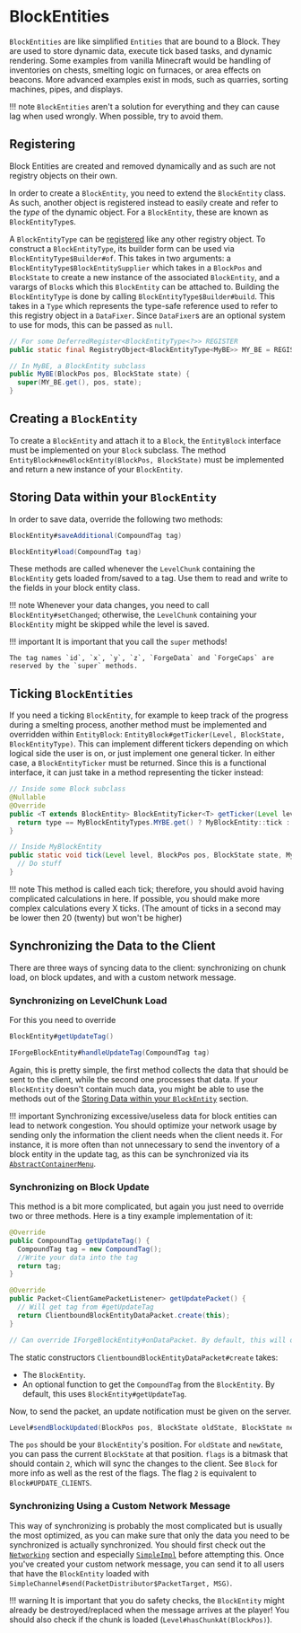 # BlockEntities

`BlockEntities` are like simplified `Entities` that are bound to a Block.
They are used to store dynamic data, execute tick based tasks, and dynamic rendering.
Some examples from vanilla Minecraft would be handling of inventories on chests, smelting logic on furnaces, or area effects on beacons.
More advanced examples exist in mods, such as quarries, sorting machines, pipes, and displays.

!!! note
    `BlockEntities` aren't a solution for everything and they can cause lag when used wrongly.
    When possible, try to avoid them.

## Registering

Block Entities are created and removed dynamically and as such are not registry objects on their own.

In order to create a `BlockEntity`, you need to extend the `BlockEntity` class. As such, another object is registered instead to easily create and refer to the *type* of the dynamic object. For a `BlockEntity`, these are known as `BlockEntityType`s.

A `BlockEntityType` can be [registered][registration] like any other registry object. To construct a `BlockEntityType`, its builder form can be used via `BlockEntityType$Builder#of`. This takes in two arguments: a `BlockEntityType$BlockEntitySupplier` which takes in a `BlockPos` and `BlockState` to create a new instance of the associated `BlockEntity`, and a varargs of `Block`s which this `BlockEntity` can be attached to. Building the `BlockEntityType` is done by calling `BlockEntityType$Builder#build`. This takes in a `Type` which represents the type-safe reference used to refer to this registry object in a `DataFixer`. Since `DataFixer`s are an optional system to use for mods, this can be passed as `null`.

```java
// For some DeferredRegister<BlockEntityType<?>> REGISTER
public static final RegistryObject<BlockEntityType<MyBE>> MY_BE = REGISTER.register("mybe", () -> BlockEntityType.Builder.of(MyBE::new, validBlocks).build(null));

// In MyBE, a BlockEntity subclass
public MyBE(BlockPos pos, BlockState state) {
  super(MY_BE.get(), pos, state);
}
```

## Creating a `BlockEntity`

To create a `BlockEntity` and attach it to a `Block`, the `EntityBlock` interface must be implemented on your `Block` subclass. The method `EntityBlock#newBlockEntity(BlockPos, BlockState)` must be implemented and return a new instance of your `BlockEntity`.

## Storing Data within your `BlockEntity`

In order to save data, override the following two methods:
```java
BlockEntity#saveAdditional(CompoundTag tag)

BlockEntity#load(CompoundTag tag)
```
These methods are called whenever the `LevelChunk` containing the `BlockEntity` gets loaded from/saved to a tag.
Use them to read and write to the fields in your block entity class.

!!! note
		Whenever your data changes, you need to call `BlockEntity#setChanged`; otherwise, the `LevelChunk` containing your `BlockEntity` might be skipped while the level is saved.

!!! important
		It is important that you call the `super` methods!

    The tag names `id`, `x`, `y`, `z`, `ForgeData` and `ForgeCaps` are reserved by the `super` methods.

## Ticking `BlockEntities`

If you need a ticking `BlockEntity`, for example to keep track of the progress during a smelting process, another method must be implemented and overridden within `EntityBlock`: `EntityBlock#getTicker(Level, BlockState, BlockEntityType)`. This can implement different tickers depending on which logical side the user is on, or just implement one general ticker. In either case, a `BlockEntityTicker` must be returned. Since this is a functional interface, it can just take in a method representing the ticker instead:

```java
// Inside some Block subclass
@Nullable
@Override
public <T extends BlockEntity> BlockEntityTicker<T> getTicker(Level level, BlockState state, BlockEntityType<T> type) {
  return type == MyBlockEntityTypes.MYBE.get() ? MyBlockEntity::tick : null;
}

// Inside MyBlockEntity
public static void tick(Level level, BlockPos pos, BlockState state, MyBlockEntity blockEntity) {
  // Do stuff
}
```

!!! note
    This method is called each tick; therefore, you should avoid having complicated calculations in here. If possible, you should make more complex calculations every X ticks. (The amount of ticks in a second may be lower then 20 (twenty) but won't be higher)

## Synchronizing the Data to the Client

There are three ways of syncing data to the client: synchronizing on chunk load, on block updates, and with a custom network message.

### Synchronizing on LevelChunk Load

For this you need to override
```java
BlockEntity#getUpdateTag()

IForgeBlockEntity#handleUpdateTag(CompoundTag tag)
```
Again, this is pretty simple, the first method collects the data that should be sent to the client,
while the second one processes that data. If your `BlockEntity` doesn't contain much data, you might be able to use the methods out of the [Storing Data within your `BlockEntity`][storing-data] section.

!!! important
    Synchronizing excessive/useless data for block entities can lead to network congestion. You should optimize your network usage by sending only the information the client needs when the client needs it. For instance, it is more often than not unnecessary to send the inventory of a block entity in the update tag, as this can be synchronized via its [`AbstractContainerMenu`][menu].

### Synchronizing on Block Update

This method is a bit more complicated, but again you just need to override two or three methods.
Here is a tiny example implementation of it:
```java
@Override
public CompoundTag getUpdateTag() {
  CompoundTag tag = new CompoundTag();
  //Write your data into the tag
  return tag;
}

@Override
public Packet<ClientGamePacketListener> getUpdatePacket() {
  // Will get tag from #getUpdateTag
  return ClientboundBlockEntityDataPacket.create(this);
}

// Can override IForgeBlockEntity#onDataPacket. By default, this will defer to the #load.
```
The static constructors `ClientboundBlockEntityDataPacket#create` takes:

* The `BlockEntity`.
* An optional function to get the `CompoundTag` from the `BlockEntity`. By default, this uses `BlockEntity#getUpdateTag`.

Now, to send the packet, an update notification must be given on the server.
```java
Level#sendBlockUpdated(BlockPos pos, BlockState oldState, BlockState newState, int flags)
```
The `pos` should be your `BlockEntity`'s position.
For `oldState` and `newState`, you can pass the current `BlockState` at that position.
`flags` is a bitmask that should contain `2`, which will sync the changes to the client. See `Block` for more info as well as the rest of the flags. The flag `2` is equivalent to `Block#UPDATE_CLIENTS`.

### Synchronizing Using a Custom Network Message

This way of synchronizing is probably the most complicated but is usually the most optimized,
as you can make sure that only the data you need to be synchronized is actually synchronized.
You should first check out the [`Networking`][networking] section and especially [`SimpleImpl`][simple_impl] before attempting this.
Once you've created your custom network message, you can send it to all users that have the `BlockEntity` loaded with `SimpleChannel#send(PacketDistributor$PacketTarget, MSG)`.

!!! warning
    It is important that you do safety checks, the `BlockEntity` might already be destroyed/replaced when the message arrives at the player! You should also check if the chunk is loaded (`Level#hasChunkAt(BlockPos)`).

[registration]: ../concepts/registries.md#methods-for-registering
[storing-data]: #storing-data-within-your-blockentity
[menu]: ../gui/menus.md
[networking]: ../networking/index.md
[simple_impl]: ../networking/simpleimpl.md
